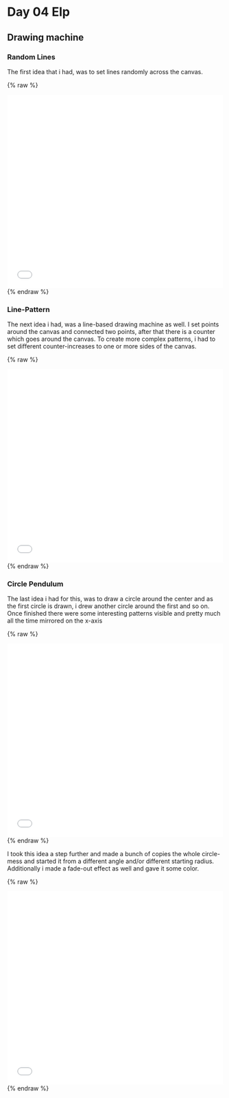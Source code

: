 # Day 04 Elp

## Drawing machine

### Random Lines

The first idea that i had, was to set lines randomly across the canvas.

{% raw %}
<iframe src="content/day04/1/index.html" width="100%" height="450" frameborder="no"></iframe>
{% endraw %}

### Line-Pattern

The next idea i had, was a line-based drawing machine as well. I set points around the canvas and connected two points, after that there is a counter which goes around the canvas. To create more complex patterns, i had to set different counter-increases to one or more sides of the canvas.

{% raw %}
<iframe src="content/day04/2/index.html" width="100%" height="450" frameborder="no"></iframe>
{% endraw %}

### Circle Pendulum

The last idea i had for this, was to draw a circle around the center and as the first circle is drawn, i drew another circle around the first and so on. Once finished there were some interesting patterns visible and pretty much all the time mirrored on the x-axis

{% raw %}
<iframe src="content/day04/3/index.html" width="100%" height="450" frameborder="no"></iframe>
{% endraw %}

I took this idea a step further and made a bunch of copies the whole circle-mess and started it from a different angle and/or different starting radius. Additionally i made a fade-out effect as well and gave it some color.

{% raw %}
<iframe src="content/day04/4/index.html" width="100%" height="450" frameborder="no"></iframe>
{% endraw %}
